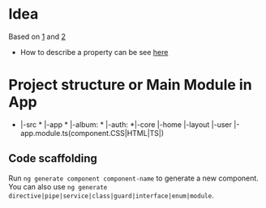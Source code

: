 # Idea
Based on [1](https://github.com/aviabird/angularspree)  and [2](https://angularspree.firebaseapp.com/#)
- How to describe a property can be see [here](https://guides.spreecommerce.org/developer/products.html)


# Project structure or Main Module in App
* |-src
      * |-app
           * |-album:
           * |-auth: 
           *|-core
           |-home
           |-layout
           |-user
           |-app.module.ts(component.CSS|HTML|TS|)



## Code scaffolding

Run `ng generate component component-name` to generate a new component. You can also use `ng generate directive|pipe|service|class|guard|interface|enum|module`.

